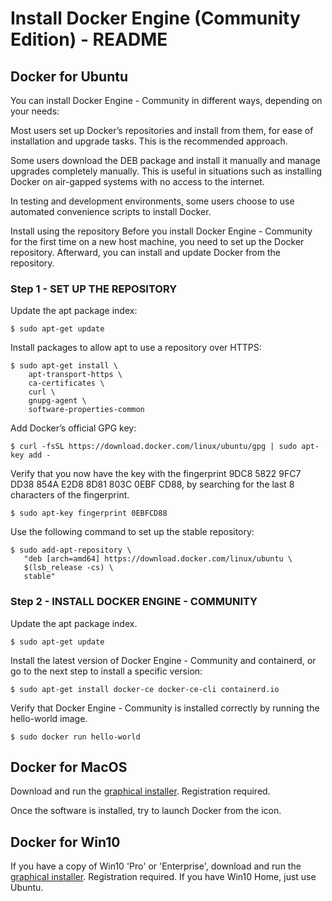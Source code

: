 Install Docker Engine (Community Edition) - README
==================================================

Docker for Ubuntu 
-----------------

You can install Docker Engine - Community in different ways, depending on your needs:

Most users set up Docker’s repositories and install from them, for ease of installation and upgrade tasks. This is the recommended approach.

Some users download the DEB package and install it manually and manage upgrades completely manually. This is useful in situations such as installing Docker on air-gapped systems with no access to the internet.

In testing and development environments, some users choose to use automated convenience scripts to install Docker.

Install using the repository
Before you install Docker Engine - Community for the first time on a new host machine, you need to set up the Docker repository. Afterward, you can install and update Docker from the repository.

### Step 1 - SET UP THE REPOSITORY

Update the apt package index:

    $ sudo apt-get update

Install packages to allow apt to use a repository over HTTPS:

    $ sudo apt-get install \
        apt-transport-https \
        ca-certificates \
        curl \
        gnupg-agent \
        software-properties-common

Add Docker’s official GPG key:

    $ curl -fsSL https://download.docker.com/linux/ubuntu/gpg | sudo apt-key add -

Verify that you now have the key with the fingerprint 9DC8 5822 9FC7 DD38 854A E2D8 8D81 803C 0EBF CD88, by searching for the last 8 characters of the fingerprint.

    $ sudo apt-key fingerprint 0EBFCD88

Use the following command to set up the stable repository:

    $ sudo add-apt-repository \
       "deb [arch=amd64] https://download.docker.com/linux/ubuntu \
       $(lsb_release -cs) \
       stable"
 

### Step 2 - INSTALL DOCKER ENGINE - COMMUNITY

Update the apt package index.

    $ sudo apt-get update

Install the latest version of Docker Engine - Community and containerd, or go to the next step to install a specific version:

    $ sudo apt-get install docker-ce docker-ce-cli containerd.io

Verify that Docker Engine - Community is installed correctly by running the hello-world image.

    $ sudo docker run hello-world


Docker for MacOS
----------------

Download and run the [graphical installer](https://docs.docker.com/docker-for-mac/install/). Registration required.

Once the software is installed, try to launch Docker from the icon.


Docker for Win10
----------------

If you have a copy of Win10 'Pro' or 'Enterprise', download and run the [graphical installer](https://docs.docker.com/docker-for-windows/install/). Registration required. If you have Win10 Home, just use Ubuntu.
